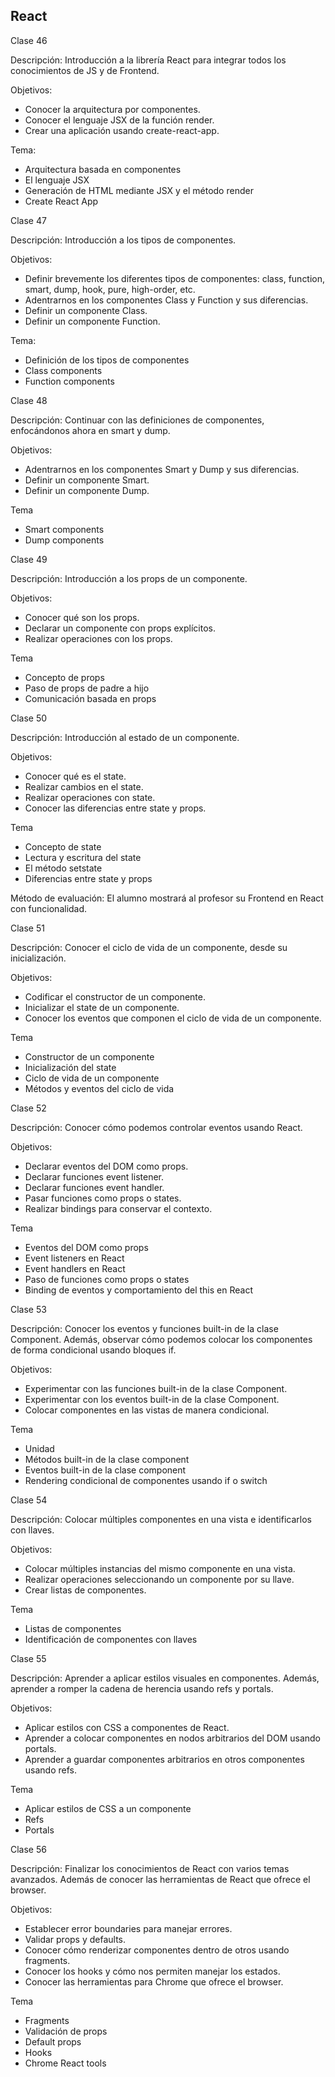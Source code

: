 ## React

Clase 46

Descripción: Introducción a la librería React para integrar todos los conocimientos de JS y de Frontend.

Objetivos:
* Conocer la arquitectura por componentes.
* Conocer el lenguaje JSX de la función render.
* Crear una aplicación usando create-react-app.

Tema:
* Arquitectura basada en componentes
* El lenguaje JSX
* Generación de HTML mediante JSX y el método render
* Create React App

Clase 47

Descripción: Introducción a los tipos de componentes.

Objetivos:
* Definir brevemente los diferentes tipos de componentes: class, function, smart, dump, hook, pure, high-order, etc.
* Adentrarnos en los componentes Class y Function y sus diferencias.
* Definir un componente Class.
* Definir un componente Function.

Tema:
* Definición de los tipos de componentes
* Class components
* Function components

Clase 48

Descripción: Continuar con las definiciones de componentes, enfocándonos ahora en smart y dump.

Objetivos:
* Adentrarnos en los componentes Smart y Dump y sus diferencias.
* Definir un componente Smart.
* Definir un componente Dump.

Tema
* Smart components
* Dump components

Clase 49

Descripción: Introducción a los props de un componente.

Objetivos:
* Conocer qué son los props.
* Declarar un componente con props explícitos.
* Realizar operaciones con los props.

Tema
* Concepto de props
* Paso de props de padre a hijo
* Comunicación basada en props

Clase 50

Descripción: Introducción al estado de un componente.

Objetivos:
* Conocer qué es el state.
* Realizar cambios en el state.
* Realizar operaciones con state.
* Conocer las diferencias entre state y props.

Tema
* Concepto de state
* Lectura y escritura del state
* El método setstate
* Diferencias entre state y props

Método de evaluación: El alumno mostrará al profesor su Frontend en React con funcionalidad.

Clase 51

Descripción: Conocer el ciclo de vida de un componente, desde su inicialización.

Objetivos:
* Codificar el constructor de un componente.
* Inicializar el state de un componente.
* Conocer los eventos que componen el ciclo de vida de un componente.

Tema
* Constructor de un componente
* Inicialización del state
* Ciclo de vida de un componente
* Métodos y eventos del ciclo de vida

Clase 52

Descripción: Conocer cómo podemos controlar eventos usando React.

Objetivos:
* Declarar eventos del DOM como props.
* Declarar funciones event listener.
*  Declarar funciones event handler.
* Pasar funciones como props o states.
* Realizar bindings para conservar el contexto.

Tema
* Eventos del DOM como props
* Event listeners en React
* Event handlers en React
* Paso de funciones como props o states
* Binding de eventos y comportamiento del this en React

Clase 53

Descripción: Conocer los eventos y funciones built-in de la clase Component. Además, observar cómo podemos colocar los componentes de forma condicional usando bloques if.

Objetivos:
* Experimentar con las funciones built-in de la clase Component.
* Experimentar con los eventos built-in de la clase Component.
* Colocar componentes en las vistas de manera condicional.

Tema
* Unidad
* Métodos built-in de la clase component
* Eventos built-in de la clase component
* Rendering condicional de componentes usando if o switch

Clase 54

Descripción: Colocar múltiples componentes en una vista e identificarlos con llaves.

Objetivos:
* Colocar múltiples instancias del mismo componente en una vista.
* Realizar operaciones seleccionando un componente por su llave.
* Crear listas de componentes.

Tema
* Listas de componentes
* Identificación de componentes con llaves

Clase 55

Descripción: Aprender a aplicar estilos visuales en componentes. Además, aprender a romper la cadena de herencia usando refs y portals.

Objetivos:
* Aplicar estilos con CSS a componentes de React.
* Aprender a colocar componentes en nodos arbitrarios del DOM usando portals.
* Aprender a guardar componentes arbitrarios en otros componentes usando refs.

Tema
* Aplicar estilos de CSS a un componente
* Refs
* Portals

Clase 56

Descripción: Finalizar los conocimientos de React con varios temas avanzados. Además de conocer las herramientas de React que ofrece el browser.

Objetivos:
* Establecer error boundaries para manejar errores.
* Validar props y defaults.
* Conocer cómo renderizar componentes dentro de otros usando fragments.
* Conocer los hooks y cómo nos permiten manejar los estados.
* Conocer las herramientas para Chrome que ofrece el browser.

Tema
* Fragments
* Validación de props
* Default props
* Hooks
* Chrome React tools
